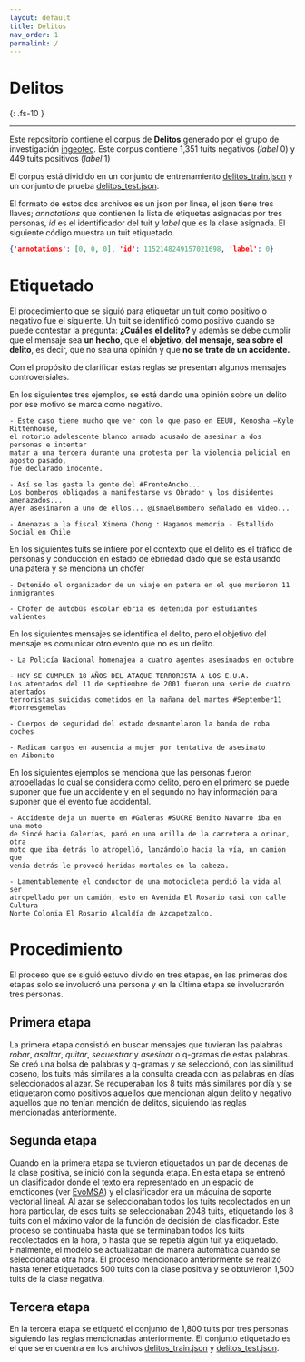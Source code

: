 ```yaml
---
layout: default
title: Delitos
nav_order: 1
permalink: /
---
```


# Delitos
{: .fs-10 }

---

Este repositorio contiene el corpus de **Delitos** generado por el grupo
de investigación [ingeotec](https://github.com/INGEOTEC). 
Este corpus contiene 1,351 tuits negativos (*label* 0) y 449 tuits positivos (*label* 1)

El corpus está dividido en un conjunto de entrenamiento [delitos_train.json](https://github.com/INGEOTEC/Delitos/blob/main/corpus/delitos_train.json) y un conjunto de
prueba [delitos_test.json](https://github.com/INGEOTEC/Delitos/blob/main/corpus/delitos_train.json).

El formato de estos dos archivos es un json por linea, el json tiene tres llaves;
*annotations* que contienen la lista de etiquetas asignadas por tres personas, 
*id* es el identificador del tuit y *label* que es la clase asignada. El siguiente
código muestra un tuit etiquetado.

```json
{'annotations': [0, 0, 0], 'id': 1152148249157021698, 'label': 0}
```

# Etiquetado

El procedimiento que se siguió para etiquetar un tuit como positivo o negativo 
fue el siguiente.  Un tuit se identificó como positivo cuando se 
puede contestar la pregunta: **¿Cuál es el delito?** y además se debe 
cumplir que el mensaje sea **un hecho**, que el 
**objetivo, del mensaje, sea sobre el delito**, es decir, que no sea una opinión
y que **no se trate de un accidente.**

Con el propósito de clarificar estas reglas se presentan algunos mensajes controversiales. 

En los siguientes tres ejemplos, se está dando una opinión sobre un 
delito por ese motivo se marca como negativo.

    - Este caso tiene mucho que ver con lo que paso en EEUU, Kenosha —Kyle Rittenhouse, 
    el notorio adolescente blanco armado acusado de asesinar a dos personas e intentar 
    matar a una tercera durante una protesta por la violencia policial en agosto pasado, 
    fue declarado inocente.

    - Así se las gasta la gente del #FrenteAncho... 
    Los bomberos obligados a manifestarse vs Obrador y los disidentes amenazados... 
    Ayer asesinaron a uno de ellos... @IsmaelBombero señalado en video...

    - Amenazas a la fiscal Ximena Chong : Hagamos memoria - Estallido Social en Chile

En los siguientes tuits se infiere por el contexto que el delito es el 
tráfico de personas y conducción en estado de ebriedad dado que se está 
usando una patera y se menciona un chofer

    - Detenido el organizador de un viaje en patera en el que murieron 11 inmigrantes

    - Chofer de autobús escolar ebria es detenida por estudiantes valientes


En los siguientes mensajes se identifica el delito, pero el objetivo del 
mensaje es comunicar otro evento que no es un delito. 

    - La Policía Nacional homenajea a cuatro agentes asesinados en octubre

    - HOY SE CUMPLEN 18 AÑOS DEL ATAQUE TERRORISTA A LOS E.U.A. 
    Los atentados del 11 de septiembre de 2001 fueron una serie de cuatro atentados 
    terroristas suicidas cometidos en la mañana del martes #September11 #torresgemelas

    - Cuerpos de seguridad del estado desmantelaron la banda de roba coches

    - Radican cargos en ausencia a mujer por tentativa de asesinato en Aibonito

En los siguientes ejemplos se menciona que las personas fueron atropelladas lo cual se 
considera como delito, pero en el primero se puede suponer que fue un accidente y en el
segundo no hay información para suponer que el evento fue accidental.  

    - Accidente deja un muerto en #Galeras #SUCRE Benito Navarro iba en una moto 
    de Sincé hacia Galerías, paró en una orilla de la carretera a orinar, otra 
    moto que iba detrás lo atropelló, lanzándolo hacia la vía, un camión que 
    venía detrás le provocó heridas mortales en la cabeza.

    - Lamentablemente el conductor de una motocicleta perdió la vida al ser
    atropellado por un camión, esto en Avenida El Rosario casi con calle Cultura 
    Norte Colonia El Rosario Alcaldía de Azcapotzalco. 

# Procedimiento

El proceso que se siguió estuvo divido en tres etapas, en las primeras dos etapas
solo se involucró una persona y en la última etapa se involucrarón tres personas.

## Primera etapa

La primera etapa consistió en buscar mensajes que tuvieran las palabras 
*robar*, *asaltar*, *quitar*, *secuestrar* y *asesinar* o q-gramas de estas palabras. 
Se creó una bolsa de palabras y q-gramas y se seleccionó, con las similitud coseno, los 
tuits más similares a la consulta creada con las palabras en días seleccionados al azar. 
Se recuperaban los 8 tuits más similares por día y se etiquetaron como positivos aquellos 
que mencionan algún delito y negativo aquellos que no tenían mención de delitos, 
siguiendo las reglas mencionadas anteriormente. 

## Segunda etapa

Cuando en la primera etapa se tuvieron etiquetados un par de decenas 
de la clase positiva, se inició con la segunda etapa. En esta etapa se 
entrenó un clasificador donde el texto era representado en un espacio de emoticones 
(ver [EvoMSA](http://evomsa.readthedocs.io)) y el clasificador era un máquina de soporte 
vectorial lineal. Al azar se seleccionaban todos los tuits recolectados en un hora 
particular, de esos tuits se seleccionaban 2048 tuits, etiquetando los 8 tuits con el 
máximo valor de la función de decisión del clasificador. Este proceso se continuaba hasta 
que se terminaban todos los tuits recolectados en la hora, o hasta que se repetía algún 
tuit ya etiquetado. Finalmente, el modelo se actualizaban de manera automática cuando se 
seleccionaba otra hora. El proceso mencionado anteriormente se realizó hasta tener 
etiquetados 500 tuits con la clase positiva y se obtuvieron 1,500 tuits de la clase 
negativa.

## Tercera etapa 

En la tercera etapa se etiquetó el conjunto de 1,800 tuits por tres personas 
siguiendo las reglas mencionadas anteriormente. El conjunto etiquetado es
el que se encuentra en los archivos [delitos_train.json](https://github.com/INGEOTEC/Delitos/blob/main/corpus/delitos_train.json) y [delitos_test.json](https://github.com/INGEOTEC/Delitos/blob/main/corpus/delitos_train.json).
